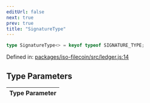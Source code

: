 ```yaml
---
editUrl: false
next: true
prev: true
title: "SignatureType"
---
```


```ts
type SignatureType<> = keyof typeof SIGNATURE_TYPE;
```

Defined in: [packages/iso-filecoin/src/ledger.js:14](https://github.com/hugomrdias/filecoin/blob/785c3411e0df74cabd3b2718e9d4a52c466ba914/packages/iso-filecoin/src/ledger.js#L14)

## Type Parameters

| Type Parameter |
| ------ |
